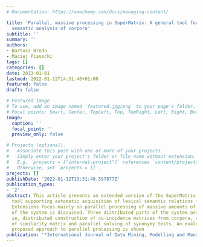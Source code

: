 ```yaml
---
# Documentation: https://wowchemy.com/docs/managing-content/

title: 'Parallel, massive processing in SuperMatrix: A general tool for distributional
  semantic analysis of corpora'
subtitle: ''
summary: ''
authors:
- Bartosz Broda
- Maciej Piasecki
tags: []
categories: []
date: 2013-01-01
lastmod: 2022-01-12T14:31:40+01:00
featured: false
draft: false

# Featured image
# To use, add an image named `featured.jpg/png` to your page's folder.
# Focal points: Smart, Center, TopLeft, Top, TopRight, Left, Right, BottomLeft, Bottom, BottomRight.
image:
  caption: ''
  focal_point: ''
  preview_only: false

# Projects (optional).
#   Associate this post with one or more of your projects.
#   Simply enter your project's folder or file name without extension.
#   E.g. `projects = ["internal-project"]` references `content/project/deep-learning/index.md`.
#   Otherwise, set `projects = []`.
projects: []
publishDate: '2022-01-12T13:31:40.597877Z'
publication_types:
- '2'
abstract: This article presents an extended version of the SuperMatrix system–a general
  tool supporting automatic acquisition of lexical semantic relations from corpora.
  Extensions focus mainly on parallel processing of massive amounts of data. The construction
  of the system is discussed. Three distributed parts of the system are presented,
  ie, distributed construction of co-incidence matrices from corpora, computation
  of similarity matrix and parallel solving of synonymy tests. An evaluation of a
  proposed approach to parallel processing is shown
publication: '*International Journal of Data Mining, Modelling and Management*'
---
```

